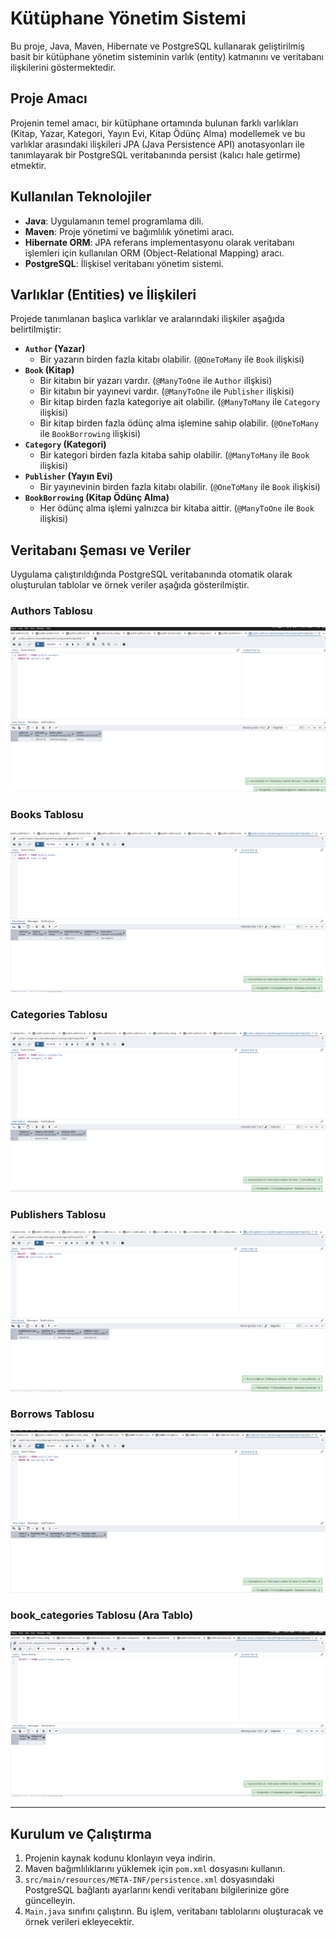 # Kütüphane Yönetim Sistemi

Bu proje, Java, Maven, Hibernate ve PostgreSQL kullanarak geliştirilmiş basit bir kütüphane yönetim sisteminin varlık (entity) katmanını ve veritabanı ilişkilerini göstermektedir.

## Proje Amacı

Projenin temel amacı, bir kütüphane ortamında bulunan farklı varlıkları (Kitap, Yazar, Kategori, Yayın Evi, Kitap Ödünç Alma) modellemek ve bu varlıklar arasındaki ilişkileri JPA (Java Persistence API) anotasyonları ile tanımlayarak bir PostgreSQL veritabanında persist (kalıcı hale getirme) etmektir.

## Kullanılan Teknolojiler

* **Java**: Uygulamanın temel programlama dili.
* **Maven**: Proje yönetimi ve bağımlılık yönetimi aracı.
* **Hibernate ORM**: JPA referans implementasyonu olarak veritabanı işlemleri için kullanılan ORM (Object-Relational Mapping) aracı.
* **PostgreSQL**: İlişkisel veritabanı yönetim sistemi.

## Varlıklar (Entities) ve İlişkileri

Projede tanımlanan başlıca varlıklar ve aralarındaki ilişkiler aşağıda belirtilmiştir:

* **`Author` (Yazar)**
    * Bir yazarın birden fazla kitabı olabilir. (`@OneToMany` ile `Book` ilişkisi)
* **`Book` (Kitap)**
    * Bir kitabın bir yazarı vardır. (`@ManyToOne` ile `Author` ilişkisi)
    * Bir kitabın bir yayınevi vardır. (`@ManyToOne` ile `Publisher` ilişkisi)
    * Bir kitap birden fazla kategoriye ait olabilir. (`@ManyToMany` ile `Category` ilişkisi)
    * Bir kitap birden fazla ödünç alma işlemine sahip olabilir. (`@OneToMany` ile `BookBorrowing` ilişkisi)
* **`Category` (Kategori)**
    * Bir kategori birden fazla kitaba sahip olabilir. (`@ManyToMany` ile `Book` ilişkisi)
* **`Publisher` (Yayın Evi)**
    * Bir yayınevinin birden fazla kitabı olabilir. (`@OneToMany` ile `Book` ilişkisi)
* **`BookBorrowing` (Kitap Ödünç Alma)**
    * Her ödünç alma işlemi yalnızca bir kitaba aittir. (`@ManyToOne` ile `Book` ilişkisi)

## Veritabanı Şeması ve Veriler

Uygulama çalıştırıldığında PostgreSQL veritabanında otomatik olarak oluşturulan tablolar ve örnek veriler aşağıda gösterilmiştir.

### Authors Tablosu
![Authors Tablosu](images/authors_table.png)

### Books Tablosu
![Books Tablosu](images/books_table.png)

### Categories Tablosu
![Categories Tablosu](images/categories_table.png)

### Publishers Tablosu

![Publishers Tablosu](images/publishers_table.png)

### Borrows Tablosu

![Borrows Tablosu](images/borrows_table.png)

### book_categories Tablosu (Ara Tablo)
![Book Categories Tablosu](images/borrows_categories.png)

---

## Kurulum ve Çalıştırma

1.  Projenin kaynak kodunu klonlayın veya indirin.
2.  Maven bağımlılıklarını yüklemek için `pom.xml` dosyasını kullanın.
3.  `src/main/resources/META-INF/persistence.xml` dosyasındaki PostgreSQL bağlantı ayarlarını kendi veritabanı bilgilerinize göre güncelleyin.
4.  `Main.java` sınıfını çalıştırın. Bu işlem, veritabanı tablolarını oluşturacak ve örnek verileri ekleyecektir.